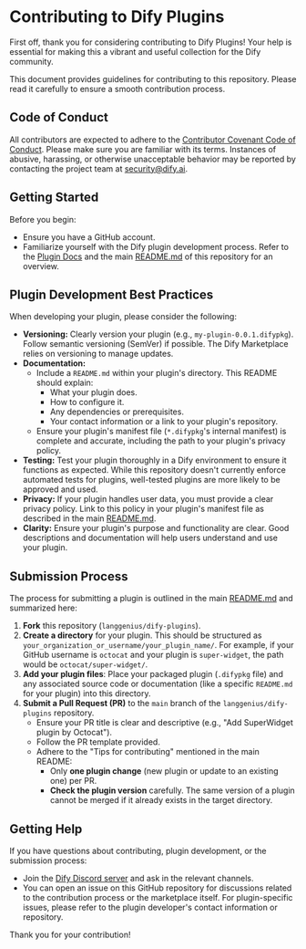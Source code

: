 # Contributing to Dify Plugins

First off, thank you for considering contributing to Dify Plugins! Your help is essential for making this a vibrant and useful collection for the Dify community.

This document provides guidelines for contributing to this repository. Please read it carefully to ensure a smooth contribution process.

## Code of Conduct

All contributors are expected to adhere to the [Contributor Covenant Code of Conduct](https://www.contributor-covenant.org/version/2/1/code_of_conduct/). Please make sure you are familiar with its terms. Instances of abusive, harassing, or otherwise unacceptable behavior may be reported by contacting the project team at [security@dify.ai](mailto:security@dify.ai).

## Getting Started

Before you begin:
- Ensure you have a GitHub account.
- Familiarize yourself with the Dify plugin development process. Refer to the [Plugin Docs](https://docs.dify.ai/plugins/quick-start/develop-plugins) and the main [README.md](README.md) of this repository for an overview.

## Plugin Development Best Practices

When developing your plugin, please consider the following:

- **Versioning:** Clearly version your plugin (e.g., `my-plugin-0.0.1.difypkg`). Follow semantic versioning (SemVer) if possible. The Dify Marketplace relies on versioning to manage updates.
- **Documentation:**
    - Include a `README.md` within your plugin's directory. This README should explain:
        - What your plugin does.
        - How to configure it.
        - Any dependencies or prerequisites.
        - Your contact information or a link to your plugin's repository.
    - Ensure your plugin's manifest file (`*.difypkg`'s internal manifest) is complete and accurate, including the path to your plugin's privacy policy.
- **Testing:** Test your plugin thoroughly in a Dify environment to ensure it functions as expected. While this repository doesn't currently enforce automated tests for plugins, well-tested plugins are more likely to be approved and used.
- **Privacy:** If your plugin handles user data, you must provide a clear privacy policy. Link to this policy in your plugin's manifest file as described in the main [README.md](README.md).
- **Clarity:** Ensure your plugin's purpose and functionality are clear. Good descriptions and documentation will help users understand and use your plugin.

## Submission Process

The process for submitting a plugin is outlined in the main [README.md](README.md#publishing-to-dify-marketplace) and summarized here:

1.  **Fork** this repository (`langgenius/dify-plugins`).
2.  **Create a directory** for your plugin. This should be structured as `your_organization_or_username/your_plugin_name/`. For example, if your GitHub username is `octocat` and your plugin is `super-widget`, the path would be `octocat/super-widget/`.
3.  **Add your plugin files**: Place your packaged plugin (`.difypkg` file) and any associated source code or documentation (like a specific `README.md` for your plugin) into this directory.
4.  **Submit a Pull Request (PR)** to the `main` branch of the `langgenius/dify-plugins` repository.
    - Ensure your PR title is clear and descriptive (e.g., "Add SuperWidget plugin by Octocat").
    - Follow the PR template provided.
    - Adhere to the "Tips for contributing" mentioned in the main README:
        - Only **one plugin change** (new plugin or update to an existing one) per PR.
        - **Check the plugin version** carefully. The same version of a plugin cannot be merged if it already exists in the target directory.

## Getting Help

If you have questions about contributing, plugin development, or the submission process:
- Join the [Dify Discord server](https://discord.gg/FngNHpbcY7) and ask in the relevant channels.
- You can open an issue on this GitHub repository for discussions related to the contribution process or the marketplace itself. For plugin-specific issues, please refer to the plugin developer's contact information or repository.

Thank you for your contribution!
